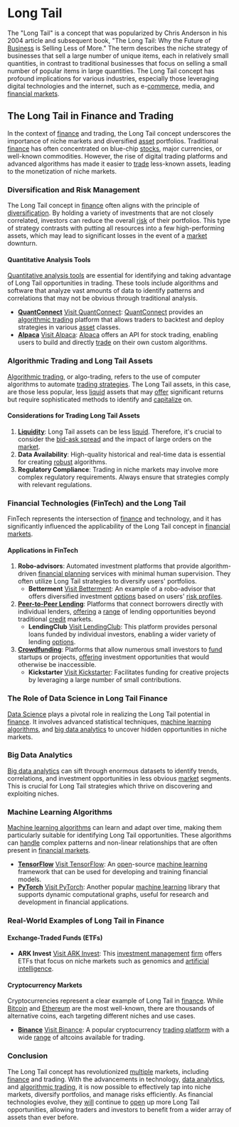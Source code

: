 # Long Tail

The "Long Tail" is a concept that was popularized by Chris Anderson in his 2004 article and subsequent book, "The Long Tail: Why the Future of [Business](../b/business.md) is Selling Less of More." The term describes the niche strategy of businesses that sell a large number of unique items, each in relatively small quantities, in contrast to traditional businesses that focus on selling a small number of popular items in large quantities. The Long Tail concept has profound implications for various industries, especially those leveraging digital technologies and the internet, such as e-[commerce](../c/commerce.md), media, and [financial markets](../f/financial_market.md).

## The Long Tail in Finance and Trading

In the context of [finance](../f/finance.md) and trading, the Long Tail concept underscores the importance of niche markets and diversified [asset](../a/asset.md) portfolios. Traditional [finance](../f/finance.md) has often concentrated on blue-chip [stocks](../s/stock.md), major currencies, or well-known commodities. However, the rise of digital trading platforms and advanced algorithms has made it easier to [trade](../t/trade.md) less-known assets, leading to the monetization of niche markets.

### Diversification and Risk Management

The Long Tail concept in [finance](../f/finance.md) often aligns with the principle of [diversification](../d/diversification.md). By holding a variety of investments that are not closely correlated, investors can reduce the overall [risk](../r/risk.md) of their portfolios. This type of strategy contrasts with putting all resources into a few high-performing assets, which may lead to significant losses in the event of a [market](../m/market.md) downturn.

#### Quantitative Analysis Tools

[Quantitative analysis tools](../q/quantitative_analysis_tools.md) are essential for identifying and taking advantage of Long Tail opportunities in trading. These tools include algorithms and software that analyze vast amounts of data to identify patterns and correlations that may not be obvious through traditional analysis.

- **[QuantConnect](../q/quantconnect.md)** [Visit QuantConnect](https://www.quantconnect.com/): [QuantConnect](../q/quantconnect.md) provides an [algorithmic trading](../a/accountability.md) platform that allows traders to backtest and deploy strategies in various [asset](../a/asset.md) classes.
- **[Alpaca](../a/alpaca.md)** [Visit Alpaca](https://alpaca.markets/): [Alpaca](../a/alpaca.md) offers an API for stock trading, enabling users to build and directly [trade](../t/trade.md) on their own custom algorithms.

### Algorithmic Trading and Long Tail Assets

[Algorithmic trading](../a/accountability.md), or algo-trading, refers to the use of computer algorithms to automate [trading strategies](../t/trading_strategies.md). The Long Tail assets, in this case, are those less popular, less [liquid](../l/liquid.md) assets that may [offer](../o/offer.md) significant returns but require sophisticated methods to identify and [capitalize](../c/capitalize.md) on.

#### Considerations for Trading Long Tail Assets

1. **[Liquidity](../l/liquidity.md)**: Long Tail assets can be less [liquid](../l/liquid.md). Therefore, it's crucial to consider the [bid-ask spread](../b/bid-ask_spread.md) and the impact of large orders on the [market](../m/market.md).
2. **Data Availability**: High-quality historical and real-time data is essential for creating [robust](../r/robust.md) algorithms.
3. **Regulatory Compliance**: Trading in niche markets may involve more complex regulatory requirements. Always ensure that strategies comply with relevant regulations.

### Financial Technologies (FinTech) and the Long Tail

FinTech represents the intersection of [finance](../f/finance.md) and technology, and it has significantly influenced the applicability of the Long Tail concept in [financial markets](../f/financial_market.md).

#### Applications in FinTech

1. **Robo-advisors**: Automated investment platforms that provide algorithm-driven [financial planning](../f/financial_planning.md) services with minimal human supervision. They often utilize Long Tail strategies to diversify users' portfolios.
   - **Betterment** [Visit Betterment](https://www.betterment.com/): An example of a robo-advisor that offers diversified investment [options](../o/options.md) based on users' [risk profiles](../r/risk_profiles.md).
2. **[Peer-to-Peer Lending](../p/peer-to-peer_lending.md)**: Platforms that connect borrowers directly with individual lenders, [offering](../o/offering.md) a [range](../r/range.md) of lending opportunities beyond traditional [credit](../c/credit.md) markets.
   - **LendingClub** [Visit LendingClub](https://www.lendingclub.com/): This platform provides personal loans funded by individual investors, enabling a wider variety of lending [options](../o/options.md).
3. **[Crowdfunding](../c/crowdfunding.md)**: Platforms that allow numerous small investors to [fund](../f/fund.md) startups or projects, [offering](../o/offering.md) investment opportunities that would otherwise be inaccessible.
   - **Kickstarter** [Visit Kickstarter](https://www.kickstarter.com/): Facilitates funding for creative projects by leveraging a large number of small contributions.

### The Role of Data Science in Long Tail Finance

[Data Science](../d/data_science_in_trading.md) plays a pivotal role in realizing the Long Tail potential in [finance](../f/finance.md). It involves advanced statistical techniques, [machine learning algorithms](../m/machine_learning_algorithms_in_trading.md), and [big data analytics](../b/big_data_analytics_in_trading.md) to uncover hidden opportunities in niche markets.

### Big Data Analytics

[Big data analytics](../b/big_data_analytics_in_trading.md) can sift through enormous datasets to identify trends, correlations, and investment opportunities in less obvious [market](../m/market.md) segments. This is crucial for Long Tail strategies which thrive on discovering and exploiting niches.

### Machine Learning Algorithms

[Machine learning algorithms](../m/machine_learning_algorithms_in_trading.md) can learn and adapt over time, making them particularly suitable for identifying Long Tail opportunities. These algorithms can [handle](../h/handle.md) complex patterns and non-linear relationships that are often present in [financial markets](../f/financial_market.md).

- **[TensorFlow](../t/tensorflow.md)** [Visit TensorFlow](https://www.tensorflow.org/): An [open](../o/open.md)-source [machine learning](../m/machine_learning.md) framework that can be used for developing and training financial models.
- **[PyTorch](../p/pytorch.md)** [Visit PyTorch](https://pytorch.org/): Another popular [machine learning](../m/machine_learning.md) library that supports dynamic computational graphs, useful for research and development in financial applications.

### Real-World Examples of Long Tail in Finance

#### Exchange-Traded Funds (ETFs)

- **ARK Invest** [Visit ARK Invest](https://ark-invest.com/): This [investment management](../i/investment_management.md) [firm](../f/firm.md) offers ETFs that focus on niche markets such as genomics and [artificial intelligence](../a/artificial_intelligence_in_trading.md). 

#### Cryptocurrency Markets

Cryptocurrencies represent a clear example of Long Tail in [finance](../f/finance.md). While [Bitcoin](../b/bitcoin.md) and [Ethereum](../e/ethereum_.md) are the most well-known, there are thousands of alternative coins, each targeting different niches and use cases.

- **[Binance](../b/binance.md)** [Visit Binance](https://www.binance.com/): A popular cryptocurrency [trading platform](../t/trading_platform.md) with a wide [range](../r/range.md) of altcoins available for trading.

### Conclusion

The Long Tail concept has revolutionized [multiple](../m/multiple.md) markets, including [finance](../f/finance.md) and trading. With the advancements in technology, [data analytics](../d/data_analytics.md), and [algorithmic trading](../a/accountability.md), it is now possible to effectively tap into niche markets, diversify portfolios, and manage risks efficiently. As financial technologies evolve, they [will](../w/will.md) continue to [open](../o/open.md) up more Long Tail opportunities, allowing traders and investors to benefit from a wider array of assets than ever before.